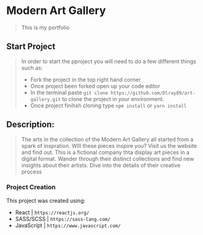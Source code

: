 # Modern Art Gallery
> This is my portfolio

## Start Project
> In order to start the pproject you will need to do a few different things such as:
> * Fork the project in the top right hand corner
> * Once project been forked open up your code editor
> * In the terminal paste `git clone https://github.com/Dlray89/art-gallery.git` to clone the project in your environment.
> * Once project finihsh cloning type `npm install` or `yarn install`

## Description:
> The arts in the collection of the Modern Art Gallery all started from a spark of inspration. WIll these pieces inspire you? Visit us the website and find out. This is a fictional company thta display art pieces in a digital format. Wander through their distinct collections and find new insights about their artists. Dive into the details of their creative process


### Project Creation
This project was created using:
* React | `https://reactjs.org/`
* SASS/SCSS | `https://sass-lang.com/`
* JavaScript | `https://www.javascript.com/`



